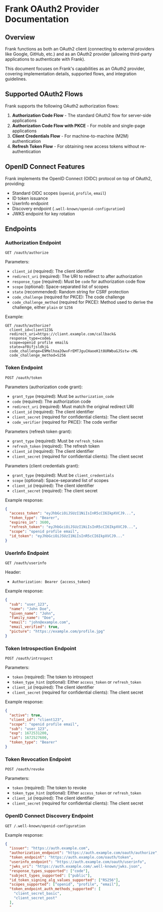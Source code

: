 # Frank OAuth2 Provider Documentation

## Overview

Frank functions as both an OAuth2 client (connecting to external providers like Google, GitHub, etc.) and as an OAuth2 provider (allowing third-party applications to authenticate with Frank).

This document focuses on Frank's capabilities as an OAuth2 provider, covering implementation details, supported flows, and integration guidelines.

## Supported OAuth2 Flows

Frank supports the following OAuth2 authorization flows:

1. **Authorization Code Flow** - The standard OAuth2 flow for server-side applications
2. **Authorization Code Flow with PKCE** - For mobile and single-page applications
3. **Client Credentials Flow** - For machine-to-machine (M2M) authentication
4. **Refresh Token Flow** - For obtaining new access tokens without re-authentication

## OpenID Connect Features

Frank implements the OpenID Connect (OIDC) protocol on top of OAuth2, providing:

- Standard OIDC scopes (`openid`, `profile`, `email`)
- ID token issuance
- UserInfo endpoint
- Discovery endpoint (`.well-known/openid-configuration`)
- JWKS endpoint for key rotation

## Endpoints

### Authorization Endpoint

```
GET /oauth/authorize
```

Parameters:
- `client_id` (required): The client identifier
- `redirect_uri` (required): The URI to redirect to after authorization
- `response_type` (required): Must be `code` for authorization code flow
- `scope` (optional): Space-separated list of scopes
- `state` (recommended): Random string for CSRF protection
- `code_challenge` (required for PKCE): The code challenge
- `code_challenge_method` (required for PKCE): Method used to derive the challenge, either `plain` or `S256`

Example:
```
GET /oauth/authorize?
  client_id=client123&
  redirect_uri=https://client.example.com/callback&
  response_type=code&
  scope=openid profile email&
  state=af0ifjsldkj&
  code_challenge=E9Melhoa2OwvFrEMTJguCHaoeK1t8URWbuGJSstw-cM&
  code_challenge_method=S256
```

### Token Endpoint

```
POST /oauth/token
```

Parameters (authorization code grant):
- `grant_type` (required): Must be `authorization_code`
- `code` (required): The authorization code
- `redirect_uri` (required): Must match the original redirect URI
- `client_id` (required): The client identifier
- `client_secret` (required for confidential clients): The client secret
- `code_verifier` (required for PKCE): The code verifier

Parameters (refresh token grant):
- `grant_type` (required): Must be `refresh_token`
- `refresh_token` (required): The refresh token
- `client_id` (required): The client identifier
- `client_secret` (required for confidential clients): The client secret

Parameters (client credentials grant):
- `grant_type` (required): Must be `client_credentials`
- `scope` (optional): Space-separated list of scopes
- `client_id` (required): The client identifier
- `client_secret` (required): The client secret

Example response:
```json
{
  "access_token": "eyJhbGciOiJSUzI1NiIsInR5cCI6IkpXVCJ9...",
  "token_type": "Bearer",
  "expires_in": 3600,
  "refresh_token": "eyJhbGciOiJSUzI1NiIsInR5cCI6IkpXVCJ9...",
  "scope": "openid profile email",
  "id_token": "eyJhbGciOiJSUzI1NiIsInR5cCI6IkpXVCJ9..."
}
```

### UserInfo Endpoint

```
GET /oauth/userinfo
```

Header:
- `Authorization: Bearer {access_token}`

Example response:
```json
{
  "sub": "user_123",
  "name": "John Doe",
  "given_name": "John",
  "family_name": "Doe",
  "email": "john@example.com",
  "email_verified": true,
  "picture": "https://example.com/profile.jpg"
}
```

### Token Introspection Endpoint

```
POST /oauth/introspect
```

Parameters:
- `token` (required): The token to introspect
- `token_type_hint` (optional): Either `access_token` or `refresh_token`
- `client_id` (required): The client identifier
- `client_secret` (required for confidential clients): The client secret

Example response:
```json
{
  "active": true,
  "client_id": "client123",
  "scope": "openid profile email",
  "sub": "user_123",
  "exp": 1672531200,
  "iat": 1672527600,
  "token_type": "Bearer"
}
```

### Token Revocation Endpoint

```
POST /oauth/revoke
```

Parameters:
- `token` (required): The token to revoke
- `token_type_hint` (optional): Either `access_token` or `refresh_token`
- `client_id` (required): The client identifier
- `client_secret` (required for confidential clients): The client secret

### OpenID Connect Discovery Endpoint

```
GET /.well-known/openid-configuration
```

Example response:
```json
{
  "issuer": "https://auth.example.com",
  "authorization_endpoint": "https://auth.example.com/oauth/authorize",
  "token_endpoint": "https://auth.example.com/oauth/token",
  "userinfo_endpoint": "https://auth.example.com/oauth/userinfo",
  "jwks_uri": "https://auth.example.com/.well-known/jwks.json",
  "response_types_supported": ["code"],
  "subject_types_supported": ["public"],
  "id_token_signing_alg_values_supported": ["RS256"],
  "scopes_supported": ["openid", "profile", "email"],
  "token_endpoint_auth_methods_supported": [
    "client_secret_basic",
    "client_secret_post"
  ],
  "